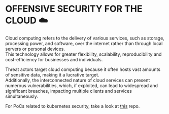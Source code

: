 # OFFENSIVE SECURITY FOR THE CLOUD ☁️  

Cloud computing refers to the delivery of various services, such as storage, processing power, and software, over the internet rather than through local servers or personal devices.  
This technology allows for greater flexibility, scalability, reproducibility and cost-efficiency for businesses and individuals.   

Threat actors target cloud computing because it often hosts vast amounts of sensitive data, making it a lucrative target.   
Additionally, the interconnected nature of cloud services can present numerous vulnerabilities, which, if exploited, can lead to widespread and significant breaches, impacting multiple clients and services simultaneously.  

For PoCs related to kubernetes security, take a look at [this](https://github.com/R3DRUN3/cyberhall/tree/main/k8s-security) repo.  
